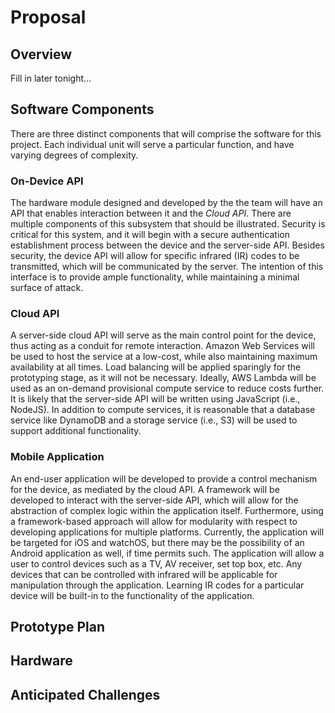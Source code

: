 # Proposal

## Overview
Fill in later tonight…

## Software Components
There are three distinct components that will comprise the software for this project. Each individual unit will serve a particular function, and have varying degrees of complexity.

### On-Device API
The hardware module designed and developed by the the team will have an API that enables interaction between it and the *Cloud API*. There are multiple components of this subsystem that should be illustrated. Security is critical for this system, and it will begin with a secure authentication establishment process between the device and the server-side API. Besides security, the device API will allow for specific infrared (IR) codes to be transmitted, which will be communicated by the server. The intention of this interface is to provide ample functionality, while maintaining a minimal surface of attack.

### Cloud API
A server-side cloud API will serve as the main control point for the device, thus acting as a conduit for remote interaction. Amazon Web Services will be used to host the service at a low-cost, while also maintaining maximum availability at all times. Load balancing will be applied sparingly for the prototyping stage, as it will not be necessary. Ideally, AWS Lambda will be used as an on-demand provisional compute service to reduce costs further. It is likely that the server-side API will be written using JavaScript (i.e., NodeJS). In addition to compute services, it is reasonable that a database service like DynamoDB and a storage service (i.e., S3) will be used to support additional functionality.

### Mobile Application
An end-user application will be developed to provide a control mechanism for the device, as mediated by the cloud API. A framework will be developed to interact with the server-side API, which will allow for the abstraction of complex logic within the application itself. Furthermore, using a framework-based approach will allow for modularity with respect to developing applications for multiple platforms. Currently, the application will be targeted for iOS and watchOS, but there may be the possibility of an Android application as well, if time permits such. The application will allow a user to control devices such as a TV, AV receiver, set top box, etc. Any devices that can be controlled with infrared will be applicable for manipulation through the application. Learning IR codes for a particular device will be built-in to the functionality of the application.

## Prototype Plan

## Hardware

## Anticipated Challenges
